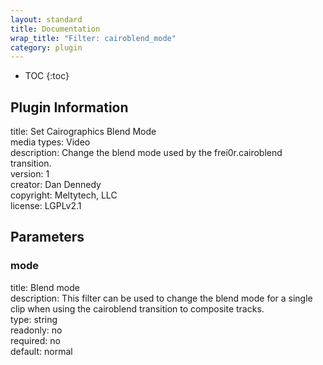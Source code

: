 ```yaml
---
layout: standard
title: Documentation
wrap_title: "Filter: cairoblend_mode"
category: plugin
---
```

* TOC
{:toc}

## Plugin Information

title: Set Cairographics Blend Mode  
media types:
Video  
description: Change the blend mode used by the frei0r.cairoblend transition.  
version: 1  
creator: Dan Dennedy  
copyright: Meltytech, LLC  
license: LGPLv2.1  

## Parameters

### mode

title: Blend mode    
description:
This filter can be used to change the blend mode for a single clip when using the cairoblend transition to composite tracks.  
type: string  
readonly: no  
required: no  
default: normal  

